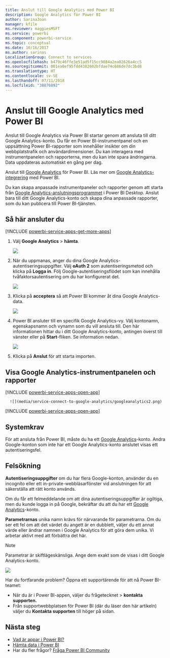 ```yaml
---
title: Anslut till Google Analytics med Power BI
description: Google Analytics för Power BI
author: SarinaJoan
manager: kfile
ms.reviewer: maggiesMSFT
ms.service: powerbi
ms.component: powerbi-service
ms.topic: conceptual
ms.date: 10/16/2017
ms.author: sarinas
LocalizationGroup: Connect to services
ms.openlocfilehash: b479c46ffe3e51ad5f15cc9884a2ea02626a4cc5
ms.sourcegitcommit: 001ea0ef95fdd4382602bfdae74c686de7dc3bd8
ms.translationtype: HT
ms.contentlocale: sv-SE
ms.lasthandoff: 07/11/2018
ms.locfileid: "38876892"
---
```

# <a name="connect-to-google-analytics-with-power-bi"></a>Anslut till Google Analytics med Power BI
Anslut till Google Analytics via Power BI startar genom att ansluta till ditt Google Analytics-konto. Du får en Power BI-instrumentpanel och en uppsättning Power BI-rapporter som innehåller insikter om din webbplatstrafik och användardimensioner. Du kan interagera med instrumentpanelen och rapporterna, men du kan inte spara ändringarna. Data uppdateras automatiskt en gång per dag.

Anslut till [Google Analytics](https://app.powerbi.com/getdata/services/google-analytics) för Power BI. Läs mer om [Google Analytics-integrering](https://powerbi.microsoft.com/integrations/google-analytics) med Power BI.

Du kan skapa anpassade instrumentpaneler och rapporter genom att starta från [Google Analytics-anslutningsprogrammet](service-google-analytics-connector.md) i Power BI Desktop. Anslut bara till ditt Google Analytics-konto och skapa dina anpassade rapporter, som du kan publicera till Power BI-tjänsten.

## <a name="how-to-connect"></a>Så här ansluter du
[!INCLUDE [powerbi-service-apps-get-more-apps](./includes/powerbi-service-apps-get-more-apps.md)]

1. Välj **Google Analytics** \> **hämta**.
   
   ![](media/service-connect-to-google-analytics/ga.png)
2. När du uppmanas, anger du dina Google Analytics-autentiseringsuppgifter. Välj **oAuth 2** som autentiseringsmetod och klicka på **Logga in**. Följ Google-autentiseringsflödet som kan innehålla tvåfaktorsautentisering om du har konfigurerat det.
   
   ![](media/service-connect-to-google-analytics/creds.png)
3. Klicka på **acceptera** så att Power BI kommer åt dina Google Analytics-data.
   
   ![](media/service-connect-to-google-analytics/googleanalytics.png)
4. Power BI ansluter till en specifik Google Analytics-vy. Välj kontonamn, egenskapsnamn och vynamn som du vill ansluta till. Den här informationen hittar du i ditt Google Analytics-konto, antingen överst till vänster eller på **Start**-fliken. Se information nedan. 
   
   ![](media/service-connect-to-google-analytics/params2.png)
5. Klicka på **Anslut** för att starta importen. 

## <a name="view-the-google-analytics-dashboard-and-reports"></a>Visa Google Analytics-instrumentpanelen och rapporter
[!INCLUDE [powerbi-service-apps-open-app](./includes/powerbi-service-apps-open-app.md)]

      ![](media/service-connect-to-google-analytics/googleanalytics2.png)

[!INCLUDE [powerbi-service-apps-open-app](./includes/powerbi-service-apps-what-now.md)]

## <a name="system-requirements"></a>Systemkrav
För att ansluta från Power BI, måste du ha ett [Google Analytics](https://www.google.com/analytics/)-konto. Andra Google-konton som inte har ett Google Analytics-konto anslutet visas ett autentiseringsfel.

## <a name="troubleshooting"></a>Felsökning
**Autentiseringsuppgifter** om du har flera Google-konton, använder du en incognito eller ett in-private-webbläsarfönster vid anslutningen för att säkerställa att rätt konto används.

Om du får ett felmeddelande om att dina autentiseringsuppgifter är ogiltiga, men du kunde logga in på Google, bekräftar du att du har ett [Google Analytics](https://www.google.com/analytics/)-konto.

**Parametrarnas** unika namn krävs för närvarande för parametrarna. Om du ser ett fel om att det värdet du angett är en dubblett, väljer du ett annat värde eller ändrar namnen i Google Analytics för att göra dem unika. Vi arbetar aktivt med att förbättra det här.

>[!NOTE]
>Parametrar är skiftlägeskänsliga. Ange dem exakt som de visas i ditt Google Analytics-konto.

![](media/service-connect-to-google-analytics/pbi_googleanalytics1.png)

Har du fortfarande problem? Öppna ett supportärende för att nå Power BI-teamet:

* När du är i Power BI-appen, väljer du frågetecknet \> **kontakta supporten.**
* Från supportwebbplatsen för Power BI (där du läser den här artikeln) väljer du **Kontakta supporten** till höger på sidan.

## <a name="next-steps"></a>Nästa steg
* [Vad är appar i Power BI?](service-install-use-apps.md)
* [Hämta data i Power BI](service-get-data.md)
* Har du fler frågor? [Fråga Power BI Community](http://community.powerbi.com/)

